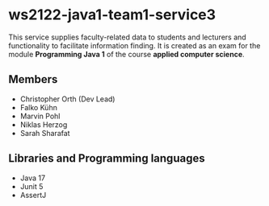 # ws2122-java1-team1-service3

This service supplies faculty-related data to students and lecturers and functionality to facilitate information finding. It is created as an exam for the module **Programming Java 1** of the course **applied computer science**.

## Members

* Christopher Orth (Dev Lead)
* Falko Kühn
* Marvin Pohl
* Niklas Herzog
* Sarah Sharafat</p>

## Libraries and Programming languages

* Java 17
* Junit 5
* AssertJ


